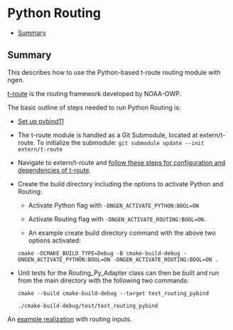 # Python Routing

* [Summary](#summary)

## Summary

This describes how to use the Python-based t-route routing module with ngen. 

[t-route](https://github.com/NOAA-OWP/t-route) is the routing framework developed by NOAA-OWP.

The basic outline of steps needed to run Python Routing is:
  * [Set up pybind11](DEPENDENCIES.md#pybind11)

  * The t-route module is handled as a Git Submodule, located at extern/t-route. To initialize the submodule:
  `git submodule update --init extern/t-route`

  * Navigate to extern/t-route and [follow these steps for configuration and dependencies of t-route](https://github.com/NOAA-OWP/t-route#configuration-and-dependencies).  
 
  * Create the build directory including the options to activate Python and Routing: 

      * Activate Python flag with `-DNGEN_ACTIVATE_PYTHON:BOOL=ON`

      * Activate Routing flag with `-DNGEN_ACTIVATE_ROUTING:BOOL=ON.`  

      * An example create build directory command with the above two options activated:

      ```
      cmake -DCMAKE_BUILD_TYPE=Debug -B cmake-build-debug -DNGEN_ACTIVATE_PYTHON:BOOL=ON -DNGEN_ACTIVATE_ROUTING:BOOL=ON .
    ```  
  
  * Unit tests for the Routing_Py_Adapter class can then be built and run from the main directory with the following two commands:
  
    ```
    cmake --build cmake-build-debug --target test_routing_pybind
    
    ./cmake-build-debug/test/test_routing_pybind
    ```
  
An [example realization](example_realization_config_w_routing.json) with routing inputs.

